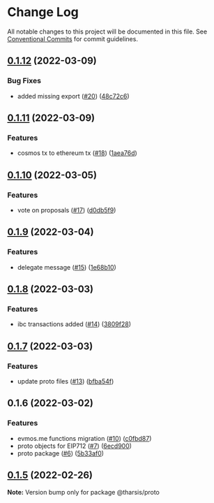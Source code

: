 # Change Log

All notable changes to this project will be documented in this file.
See [Conventional Commits](https://conventionalcommits.org) for commit guidelines.

## [0.1.12](https://github.com/tharsis/evmosjs/compare/@tharsis/proto@0.1.11...@tharsis/proto@0.1.12) (2022-03-09)

### Bug Fixes

* added missing export ([#20](https://github.com/tharsis/evmosjs/issues/20)) ([48c72c6](https://github.com/tharsis/evmosjs/commit/48c72c68ae045ec124000467a6fc3a6b3e40f7d2))

## [0.1.11](https://github.com/tharsis/evmosjs/compare/@tharsis/proto@0.1.10...@tharsis/proto@0.1.11) (2022-03-09)

### Features

* cosmos tx to ethereum tx ([#18](https://github.com/tharsis/evmosjs/issues/18)) ([1aea76d](https://github.com/tharsis/evmosjs/commit/1aea76d2c1ff5fb04782ff6e1b7e3d881512b524))

## [0.1.10](https://github.com/tharsis/evmosjs/compare/@tharsis/proto@0.1.9...@tharsis/proto@0.1.10) (2022-03-05)

### Features

* vote on proposals ([#17](https://github.com/tharsis/evmosjs/issues/17)) ([d0db5f9](https://github.com/tharsis/evmosjs/commit/d0db5f9d2fba521a3cd20192d8d24c54f7f7fa4c))

## [0.1.9](https://github.com/tharsis/evmosjs/compare/@tharsis/proto@0.1.8...@tharsis/proto@0.1.9) (2022-03-04)

### Features

* delegate message ([#15](https://github.com/tharsis/evmosjs/issues/15)) ([1e68b10](https://github.com/tharsis/evmosjs/commit/1e68b10d107edef6d54358447cee60af84d46053))

## [0.1.8](https://github.com/tharsis/evmosjs/compare/@tharsis/proto@0.1.7...@tharsis/proto@0.1.8) (2022-03-03)

### Features

* ibc transactions added ([#14](https://github.com/tharsis/evmosjs/issues/14)) ([3809f28](https://github.com/tharsis/evmosjs/commit/3809f289e4e54c5013d3027578bde5c244ec8736))

## [0.1.7](https://github.com/tharsis/evmosjs/compare/@tharsis/proto@0.1.6...@tharsis/proto@0.1.7) (2022-03-03)

### Features

* update proto files ([#13](https://github.com/tharsis/evmosjs/issues/13)) ([bfba54f](https://github.com/tharsis/evmosjs/commit/bfba54f01056a97f34425b3ae0371627e6526a3f))

## 0.1.6 (2022-03-02)

### Features

* evmos.me functions migration ([#10](https://github.com/tharsis/evmosjs/issues/10)) ([c0fbd87](https://github.com/tharsis/evmosjs/commit/c0fbd87f6979e07420daf7344ea392c284a878cd))
* proto objects for EIP712 ([#7](https://github.com/tharsis/evmosjs/issues/7)) ([6ecd900](https://github.com/tharsis/evmosjs/commit/6ecd9004f081c6a70b80d903878877d378ff6c75))
* proto package ([#6](https://github.com/tharsis/evmosjs/issues/6)) ([5b33af0](https://github.com/tharsis/evmosjs/commit/5b33af04346f2e6fcc4f8e28bd8405a1bdebf83e))

## [0.1.5](https://github.com/tharsis/evmosjs/compare/@tharsis/proto@0.1.2...@tharsis/proto@0.1.5) (2022-02-26)

**Note:** Version bump only for package @tharsis/proto
